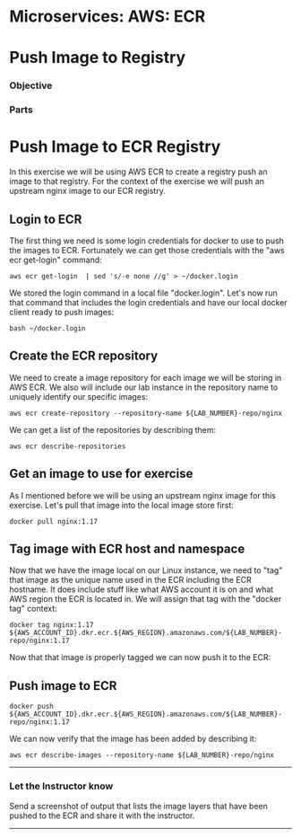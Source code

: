 # Microservices: AWS: ECR
# Push Image to Registry

### Objective



### Parts




# Push Image to ECR Registry

In this exercise we will be using AWS ECR to create a registry push an image to that registry.  For the context of the exercise we will push an upstream nginx image to our ECR registry.  

## Login to ECR

The first thing we need is some login credentials for docker to use to push the images to ECR.  Fortunately we can get those credentials with the "aws ecr get-login" command:

~~~shell
aws ecr get-login  | sed 's/-e none //g' > ~/docker.login
~~~

We stored the login command in a local file "docker.login".  Let's now run that command that includes the login credentials and have our local docker client ready to push images:

~~~shell
bash ~/docker.login
~~~

## Create the ECR repository

We need to create a image repository for each image we will be storing in AWS ECR.  We also will include our lab instance in the repository name to uniquely identify our specific images:

~~~shell
aws ecr create-repository --repository-name ${LAB_NUMBER}-repo/nginx
~~~

We can get a list of the repositories by describing them:

~~~shell
aws ecr describe-repositories
~~~

## Get an image to use for exercise

As I mentioned before we will be using an upstream nginx image for this exercise.  Let's pull that image into the local image store first:

~~~shell
docker pull nginx:1.17
~~~

## Tag image with ECR host and namespace

Now that we have the image local on our Linux instance, we need to "tag" that image as the unique name used in the ECR including the ECR hostname.  It does include stuff like what AWS account it is on and what AWS region the ECR is located in.  We will assign that tag with the "docker tag" context:

~~~shell
docker tag nginx:1.17 ${AWS_ACCOUNT_ID}.dkr.ecr.${AWS_REGION}.amazonaws.com/${LAB_NUMBER}-repo/nginx:1.17
~~~

Now that that image is properly tagged we can now push it to the ECR:

## Push image to ECR

~~~shell
docker push ${AWS_ACCOUNT_ID}.dkr.ecr.${AWS_REGION}.amazonaws.com/${LAB_NUMBER}-repo/nginx:1.17
~~~

We can now verify that the image has been added by describing it:

~~~shell
aws ecr describe-images --repository-name ${LAB_NUMBER}-repo/nginx
~~~

___

### Let the Instructor know

Send a screenshot of output that lists the image layers that have been pushed to the ECR and share it with the instructor.

___
